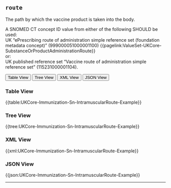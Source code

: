 ## `route`

The path by which the vaccine product is taken into the body.

A SNOMED CT concept ID value from either of the following SHOULD be used:
<br/>
UK “ePrescribing route of administration simple reference set (foundation metadata concept)” (999000051000001100) {{pagelink:ValueSet-UKCore-SubstanceOrProductAdministrationRoute}}
<br/>
or:
<br/>
UK published reference set “Vaccine route of administration simple reference set” (115231000001104).

<div class="tab">
 <button class="tablinks active" onclick="openTab(event, 'Table View')">Table View</button>
  <button class="tablinks" onclick="openTab(event, 'Tree View')">Tree View</button>
  <button class="tablinks" onclick="openTab(event, 'XML View')">XML View</button>
  <button class="tablinks" onclick="openTab(event, 'JSON View')">JSON View</button>
</div>


<div id="Table View" class="tabcontent" style="display:block">
  <h3>Table View</h3>
{{table:UKCore-Immunization-Sn-IntramuscularRoute-Example}}
</div>

<div id="Tree View" class="tabcontent">
  <h3>Tree View</h3>
{{tree:UKCore-Immunization-Sn-IntramuscularRoute-Example}}
</div>

<div id="XML View" class="tabcontent">
  <h3>XML View</h3>
{{xml:UKCore-Immunization-Sn-IntramuscularRoute-Example}}
</div>

<div id="JSON View" class="tabcontent">
  <h3>JSON View</h3>
{{json:UKCore-Immunization-Sn-IntramuscularRoute-Example}}
</div>

---
